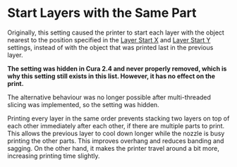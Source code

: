 Start Layers with the Same Part
====
Originally, this setting caused the printer to start each layer with the object nearest to the position specified in the [Layer Start X](layer_start_x.md) and [Layer Start Y](layer_start_y.md) settings, instead of with the object that was printed last in the previous layer.

**The setting was hidden in Cura 2.4 and never properly removed, which is why this setting still exists in this list. However, it has no effect on the print.**

The alternative behaviour was no longer possible after multi-threaded slicing was implemented, so the setting was hidden.

Printing every layer in the same order prevents stacking two layers on top of each other immediately after each other, if there are multiple parts to print. This allows the previous layer to cool down longer while the nozzle is busy printing the other parts. This improves overhang and reduces banding and sagging. On the other hand, it makes the printer travel around a bit more, increasing printing time slightly.